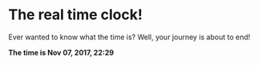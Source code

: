 # The real time clock!

Ever wanted to know what the time is? Well, your journey is about to end!

**The time is Nov 07, 2017, 22:29**
